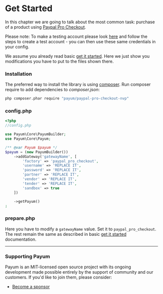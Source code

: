 # Get Started

In this chapter we are going to talk about the most common task: purchase of a product using [Paypal Pro Checkout](https://www.paypal.com/webapps/mpp/paypal-payments-pro).

Please note: To make a testing account please look [here](https://developer.paypal.com/docs/classic/payflow/test\_hosted\_pages/?mark=payflow%20sandbox#create-a-test-only-payflow-gateway-account) and follow the steps to create a test account - you can then use these same credentials in your config.

We assume you already read basic [get it started](../../get-it-started.md). Here we just show you modifications you have to put to the files shown there.

### Installation

The preferred way to install the library is using [composer](http://getcomposer.org/). Run composer require to add dependencies to _composer.json_:

```bash
php composer.phar require "payum/paypal-pro-checkout-nvp"
```

### config.php

```php
<?php
//config.php

use Payum\Core\PayumBuilder;
use Payum\Core\Payum;

/** @var Payum $payum */
$payum = (new PayumBuilder())
    ->addGateway('gatewayName', [
        'factory' => 'paypal_pro_checkout',
        'username' => 'REPLACE IT',
        'password' => 'REPLACE IT',
        'partner' => 'REPLACE IT',
        'vendor' => 'REPLACE IT',
        'tender' => 'REPLACE IT',
        'sandbox' => true
    ])

    ->getPayum()
;
```

### prepare.php

Here you have to modify a `gatewayName` value. Set it to `paypal_pro_checkout`. The rest remain the same as described in basic [get it started](../../get-it-started.md) documentation.

***

### Supporting Payum

Payum is an MIT-licensed open source project with its ongoing development made possible entirely by the support of community and our customers. If you'd like to join them, please consider:

* [Become a sponsor](https://github.com/sponsors/Payum)
